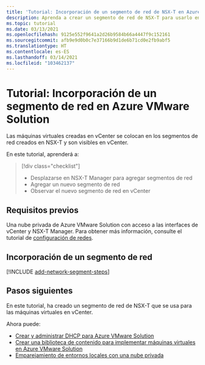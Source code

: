 ```yaml
---
title: 'Tutorial: Incorporación de un segmento de red de NSX-T en Azure VMware Solution'
description: Aprenda a crear un segmento de red de NSX-T para usarlo en máquinas virtuales en vCenter.
ms.topic: tutorial
ms.date: 03/13/2021
ms.openlocfilehash: 9125e552f9641a2d26b9584b66a4447f9c152161
ms.sourcegitcommit: afb9e9d0b0c7e37166b9d1de6b71cd0e2fb9abf5
ms.translationtype: HT
ms.contentlocale: es-ES
ms.lasthandoff: 03/14/2021
ms.locfileid: "103462137"
---
```

# <a name="tutorial-add-a-network-segment-in-azure-vmware-solution"></a>Tutorial: Incorporación de un segmento de red en Azure VMware Solution 

Las máquinas virtuales creadas en vCenter se colocan en los segmentos de red creados en NSX-T y son visibles en vCenter.

En este tutorial, aprenderá a:

> [!div class="checklist"]
> * Desplazarse en NSX-T Manager para agregar segmentos de red
> * Agregar un nuevo segmento de red
> * Observar el nuevo segmento de red en vCenter

## <a name="prerequisites"></a>Requisitos previos

Una nube privada de Azure VMware Solution con acceso a las interfaces de vCenter y NSX-T Manager. Para obtener más información, consulte el tutorial de [configuración de redes](tutorial-configure-networking.md).

## <a name="add-a-network-segment"></a>Incorporación de un segmento de red

[!INCLUDE [add-network-segment-steps](includes/add-network-segment-steps.md)]

## <a name="next-steps"></a>Pasos siguientes

En este tutorial, ha creado un segmento de red de NSX-T que se usa para las máquinas virtuales en vCenter. 

Ahora puede: 

- [Crear y administrar DHCP para Azure VMware Solution](manage-dhcp.md)
- [Crear una biblioteca de contenido para implementar máquinas virtuales en Azure VMware Solution](deploy-vm-content-library.md) 
- [Emparejamiento de entornos locales con una nube privada](tutorial-expressroute-global-reach-private-cloud.md)


<!-- LINKS - external-->

<!-- LINKS - internal -->
